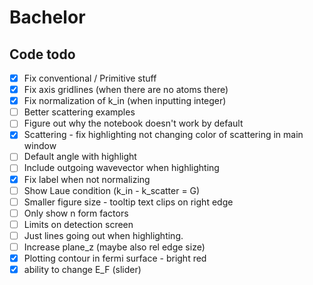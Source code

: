 # Bachelor

## Code todo
- [x] Fix conventional / Primitive stuff
- [x] Fix axis gridlines (when there are no atoms there)
- [x] Fix normalization of k_in (when inputting integer)
- [ ] Better scattering examples
- [ ] Figure out why the notebook doesn't work by default
- [x] Scattering - fix highlighting not changing color of scattering in main window
- [ ] Default angle with highlight
- [ ] Include outgoing wavevector when highlighting
- [x] Fix label when not normalizing
- [ ] Show Laue condition (k_in - k_scatter = G)
- [ ] Smaller figure size - tooltip text clips on right edge
- [ ] Only show n form factors
- [ ] Limits on detection screen
- [ ] Just lines going out when highlighting.
- [ ] Increase plane_z (maybe also rel edge size)
- [x] Plotting contour in fermi surface - bright red
- [x] ability to change E_F (slider)